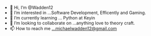 - 👋 Hi, I’m @Wadden12
- 👀 I’m interested in ...Software Development, Efficently and Gaming.
- 🌱 I’m currently learning ... Python at Keyin
- 💞️ I’m looking to collaborate on ...anything love to theory craft.
- 📫 How to reach me ...michaelwadden12@gmail.com

<!---
Wadden12/Wadden12 is a ✨ special ✨ repository because its `README.md` (this file) appears on your GitHub profile.
You can click the Preview link to take a look at your changes.
--->
